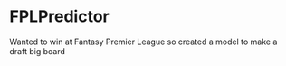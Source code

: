 # FPLPredictor
Wanted to win at Fantasy Premier League so created a model to make a draft big board
